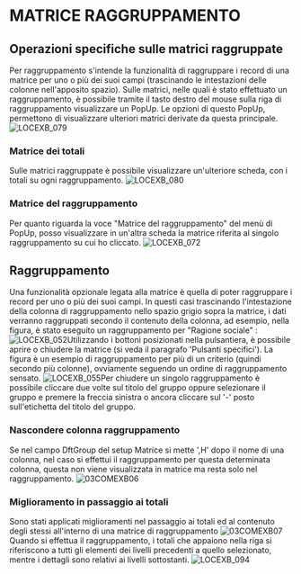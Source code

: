 # MATRICE RAGGRUPPAMENTO

## Operazioni specifiche sulle matrici raggruppate
Per raggruppamento s'intende la funzionalità di raggruppare i record di una matrice per uno o più dei suoi campi (trascinando le intestazioni delle colonne nell'apposito spazio).
Sulle matrici, nelle quali è stato effettuato un raggruppamento, è possibile tramite il tasto destro del mouse sulla riga di raggruppamento visualizzare un PopUp. Le opzioni di questo PopUp, permettono di visualizzare ulteriori matrici derivate da questa principale.
![LOCEXB_079](http://doc.smeup.com/immagini/MBDOC_OPE-LOCEXB_A5/LOCEXB_079.png)
### Matrice dei totali
Sulle matrici raggruppate è possibile visualizzare un'ulteriore scheda, con i totali su ogni raggruppamento.
![LOCEXB_080](http://doc.smeup.com/immagini/MBDOC_OPE-LOCEXB_A5/LOCEXB_080.png)
### Matrice del raggruppamento
Per quanto riguarda la voce "Matrice del raggruppamento" del menù di PopUp, posso visualizzare in un'altra scheda la matrice riferita al singolo raggruppamento su cui ho cliccato.
![LOCEXB_072](http://doc.smeup.com/immagini/MBDOC_OPE-LOCEXB_A5/LOCEXB_072.png)
## Raggruppamento
Una funzionalità opzionale legata alla matrice è quella di poter raggruppare i record per uno o più dei suoi campi. In questi casi trascinando l'intestazione della colonna di raggruppamento nello spazio grigio sopra la matrice, i dati verranno raggruppati secondo il contenuto della colonna, ad esempio, nella figura, è stato eseguito un raggruppamento per "Ragione sociale" : 
![LOCEXB_052](http://doc.smeup.com/immagini/MBDOC_OPE-LOCEXB_A5/LOCEXB_052.png)Utilizzando i bottoni posizionati nella pulsantiera, è possibile aprire o chiudere la matrice (si veda il paragrafo 'Pulsanti specifici').
La figura è un esempio di raggruppamento per più di un criterio (quindi secondo più colonne), ovviamente seguendo un ordine di raggruppamento sensato.
![LOCEXB_055](http://doc.smeup.com/immagini/MBDOC_OPE-LOCEXB_A5/LOCEXB_055.png)Per chiudere un singolo raggruppamento è possibile cliccare due volte sul titolo del gruppo oppure selezionare il gruppo e premere la freccia sinistra o ancora cliccare sul '-' posto sull'etichetta del titolo del gruppo.

### Nascondere colonna raggruppamento
Se nel campo DftGroup del setup Matrice si mette ',H' dopo il nome di una colonna, nel caso si effettui il raggruppamento per questa determinata colonna, questa non viene visualizzata in matrice ma resta solo nel raggruppamento.
![03COMEXB06](http://doc.smeup.com/immagini/MBDOC_OPE-LOCEXB_A5/03COMEXB06.png)
### Miglioramento in passaggio ai totali
Sono stati applicati miglioramenti nel passaggio ai totali ed al contenuto degli stessi all'interno di una matrice di raggruppamento
![03COMEXB07](http://doc.smeup.com/immagini/MBDOC_OPE-LOCEXB_A5/03COMEXB07.png)Quando si effettua il raggruppamento, i totali che appaiono nella riga si riferiscono a tutti gli elementi dei livelli precedenti a quello selezionato, mentre i dettagli sono relativi ai livelli sottostanti.
![LOCEXB_094](http://doc.smeup.com/immagini/MBDOC_OPE-LOCEXB_A5/LOCEXB_094.png)
